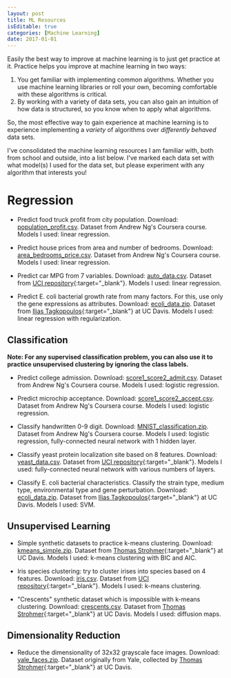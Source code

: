 ```yaml
---
layout: post
title: ML Resources
isEditable: true
categories: [Machine Learning]
date: 2017-01-01
---
```


Easily the best way to improve at machine learning is to just get practice at it. Practice helps you improve at machine learning in two ways:
1. You get familiar with implementing common algorithms. Whether you use machine learning libraries or roll your own, becoming comfortable with these algorithms is critical.
2. By working with a variety of data sets, you can also gain an intuition of how data is structured, so you know when to apply what algorithms.

So, the most effective way to gain experience at machine learning is to experience implementing a *variety* of algorithms over *differently behaved* data sets.

I've consolidated the machine learning resources I am familiar with, both from school and outside, into a list below. I've marked each data set with what model(s) I used for the data set, but please experiment with any algorithm that interests you!

# Regression
* Predict food truck profit from city population. Download: [population_profit.csv](public/files/ml_data/population_profit.csv). Dataset from Andrew Ng's Coursera course. Models I used: linear regression.

* Predict house prices from area and number of bedrooms. Download: [area_bedrooms_price.csv](public/files/ml_data/area_bedrooms_price.csv). Dataset from Andrew Ng's Coursera course. Models I used: linear regression.

* Predict car MPG from 7 variables. Download: [auto_data.csv](public/files/ml_data/auto_data.csv). Dataset from [UCI repository](https://archive.ics.uci.edu/ml/datasets/Auto+MPG){:target="_blank"}. Models I used: linear regression.

* Predict E. coli bacterial growth rate from many factors. For this, use only the gene expressions as attributes. Download: [ecoli_data.zip](public/files/ml_data/ecoli_data.zip). Dataset from [Ilias Tagkopoulos](https://faculty.engineering.ucdavis.edu/tagkopoulos/){:target="_blank"} at UC Davis. Models I used: linear regression with regularization.


## Classification
**Note: For any supervised classification problem, you can also use it to practice unsupervised clustering by ignoring the class labels.**

* Predict college admission. Download: [score1_score2_admit.csv](public/files/ml_data/score1_score2_admit.csv). Dataset from Andrew Ng's Coursera course. Models I used: logistic regression.

* Predict microchip acceptance. Download: [score1_score2_accept.csv](public/files/ml_data/score1_score2_accept.csv). Dataset from Andrew Ng's Coursera course. Models I used: logistic regression.

* Classify handwritten 0-9 digit. Download: [MNIST_classification.zip](public/files/ml_data/MNIST_classification.zip). Dataset from Andrew Ng's Coursera course. Models I used: logistic regression, fully-connected neural network with 1 hidden layer.

* Classify yeast protein localization site based on 8 features. Download: [yeast_data.csv](public/files/ml_data/yeast_data.csv). Dataset from [UCI repository](https://archive.ics.uci.edu/ml/datasets/Yeast){:target="_blank"}. Models I used: fully-connected neural network with various numbers of layers.

* Classify E. coli bacterial characteristics. Classify the strain type, medium type, environmental type and gene perturbation. Download: [ecoli_data.zip](public/files/ml_data/ecoli_data.zip). Dataset from [Ilias Tagkopoulos](https://faculty.engineering.ucdavis.edu/tagkopoulos/){:target="_blank"} at UC Davis. Models I used: SVM.

## Unsupervised Learning
* Simple synthetic datasets to practice k-means clustering. Download: [kmeans_simple.zip](public/files/ml_data/kmeans_simple.zip). Dataset from [Thomas Strohmer](https://www.math.ucdavis.edu/~strohmer/){:target="_blank"} at UC Davis. Models I used: k-means clustering with BIC and AIC.

* Iris species clustering: try to cluster irises into species based on 4 features. Download: [iris.csv](public/files/ml_data/iris.csv). Dataset from [UCI repository](https://archive.ics.uci.edu/ml/datasets/iris){:target="_blank"}. Models I used: k-means clustering.

* "Crescents" synthetic dataset which is impossible with k-means clustering. Download: [crescents.csv](public/files/ml_data/crescents.csv). Dataset from [Thomas Strohmer](https://www.math.ucdavis.edu/~strohmer/){:target="_blank"} at UC Davis. Models I used: diffusion maps.

## Dimensionality Reduction
* Reduce the dimensionality of 32x32 grayscale face images. Download: [yale_faces.zip](public/files/ml_data/yale_faces.zip). Dataset originally from Yale, collected by [Thomas Strohmer](https://www.math.ucdavis.edu/~strohmer/){:target="_blank"} at UC Davis.
